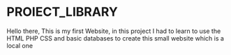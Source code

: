 # PROIECT_LIBRARY
Hello there,
This is my first Website, in this project I had to learn to use the HTML PHP CSS and basic databases to create this small website which is a local one
